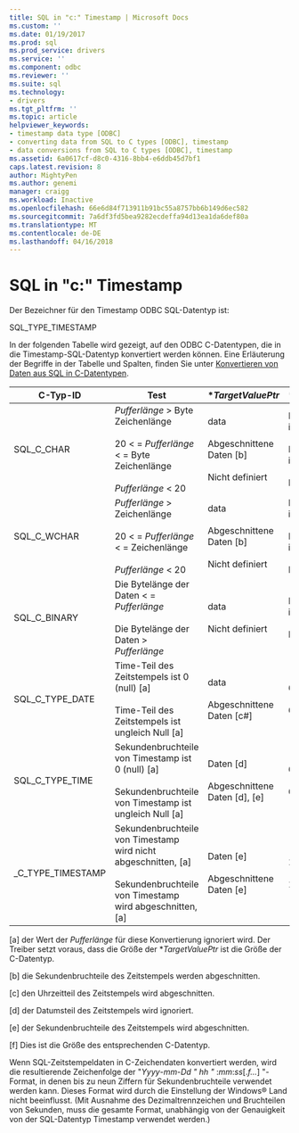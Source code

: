 ```yaml
---
title: SQL in "c:" Timestamp | Microsoft Docs
ms.custom: ''
ms.date: 01/19/2017
ms.prod: sql
ms.prod_service: drivers
ms.service: ''
ms.component: odbc
ms.reviewer: ''
ms.suite: sql
ms.technology:
- drivers
ms.tgt_pltfrm: ''
ms.topic: article
helpviewer_keywords:
- timestamp data type [ODBC]
- converting data from SQL to C types [ODBC], timestamp
- data conversions from SQL to C types [ODBC], timestamp
ms.assetid: 6a0617cf-d8c0-4316-8bb4-e6ddb45d7bf1
caps.latest.revision: 8
author: MightyPen
ms.author: genemi
manager: craigg
ms.workload: Inactive
ms.openlocfilehash: 66e6d84f713911b91bc55a8757bb6b149d6ec582
ms.sourcegitcommit: 7a6df3fd5bea9282ecdeffa94d13ea1da6def80a
ms.translationtype: MT
ms.contentlocale: de-DE
ms.lasthandoff: 04/16/2018
---
```

# <a name="sql-to-c-timestamp"></a>SQL in "c:" Timestamp
Der Bezeichner für den Timestamp ODBC SQL-Datentyp ist:  
  
 SQL_TYPE_TIMESTAMP  
  
 In der folgenden Tabelle wird gezeigt, auf den ODBC C-Datentypen, die in die Timestamp-SQL-Datentyp konvertiert werden können. Eine Erläuterung der Begriffe in der Tabelle und Spalten, finden Sie unter [Konvertieren von Daten aus SQL in C-Datentypen](../../../odbc/reference/appendixes/converting-data-from-sql-to-c-data-types.md).  
  
|C-Typ-ID|Test|**TargetValuePtr*|**StrLen_or_IndPtr*|SQLSTATE|  
|-----------------------|----------|------------------------|----------------------------|--------------|  
|SQL_C_CHAR|*Pufferlänge* > Byte Zeichenlänge<br /><br /> 20 < = *Pufferlänge* < = Byte Zeichenlänge<br /><br /> *Pufferlänge* < 20|data<br /><br /> Abgeschnittene Daten [b]<br /><br /> Nicht definiert|Länge der Daten in bytes<br /><br /> Länge der Daten in bytes<br /><br /> Nicht definiert|–<br /><br /> 01004<br /><br /> 22003|  
|SQL_C_WCHAR|*Pufferlänge* > Zeichenlänge<br /><br /> 20 < = *Pufferlänge* < = Zeichenlänge<br /><br /> *Pufferlänge* < 20|data<br /><br /> Abgeschnittene Daten [b]<br /><br /> Nicht definiert|Länge der Daten in Zeichen<br /><br /> Länge der Daten in Zeichen<br /><br /> Nicht definiert|–<br /><br /> 01004<br /><br /> 22003|  
|SQL_C_BINARY|Die Bytelänge der Daten < = *Pufferlänge*<br /><br /> Die Bytelänge der Daten > *Pufferlänge*|data<br /><br /> Nicht definiert|Länge der Daten in bytes<br /><br /> Nicht definiert|–<br /><br /> 22003|  
|SQL_C_TYPE_DATE|Time-Teil des Zeitstempels ist 0 (null) [a]<br /><br /> Time-Teil des Zeitstempels ist ungleich Null [a]|data<br /><br /> Abgeschnittene Daten [c#]|6 [f#]<br /><br /> 6 [f#]|–<br /><br /> 01S07|  
|SQL_C_TYPE_TIME|Sekundenbruchteile von Timestamp ist 0 (null) [a]<br /><br /> Sekundenbruchteile von Timestamp ist ungleich Null [a]|Daten [d]<br /><br /> Abgeschnittene Daten [d], [e]|6 [f#]<br /><br /> 6 [f#]|–<br /><br /> 01S07|  
_C_TYPE_TIMESTAMP|Sekundenbruchteile von Timestamp wird nicht abgeschnitten, [a]<br /><br /> Sekundenbruchteile von Timestamp wird abgeschnitten, [a]|Daten [e]<br /><br /> Abgeschnittene Daten [e]|16 [f#]<br /><br /> 16 [f#]|–<br /><br /> 01S07|  
  
 [a] der Wert der *Pufferlänge* für diese Konvertierung ignoriert wird. Der Treiber setzt voraus, dass die Größe der **TargetValuePtr* ist die Größe der C-Datentyp.  
  
 [b] die Sekundenbruchteile des Zeitstempels werden abgeschnitten.  
  
 [c] den Uhrzeitteil des Zeitstempels wird abgeschnitten.  
  
 [d] der Datumsteil des Zeitstempels wird ignoriert.  
  
 [e] der Sekundenbruchteile des Zeitstempels wird abgeschnitten.  
  
 [f] Dies ist die Größe des entsprechenden C-Datentyp.  
  
 Wenn SQL-Zeitstempeldaten in C-Zeichendaten konvertiert werden, wird die resultierende Zeichenfolge der "*Yyyy*-*mm*-*Dd* *" hh "* :*mm*:*ss*[.*f...*] "-Format, in denen bis zu neun Ziffern für Sekundenbruchteile verwendet werden kann. Dieses Format wird durch die Einstellung der Windows® Land nicht beeinflusst. (Mit Ausnahme des Dezimaltrennzeichen und Bruchteilen von Sekunden, muss die gesamte Format, unabhängig von der Genauigkeit von der SQL-Datentyp Timestamp verwendet werden.)
